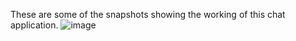 These are some of the snapshots showing the working of this chat application.
![image](https://user-images.githubusercontent.com/47819388/57978644-415a4f80-7a2f-11e9-999a-71b44572a154.png)

